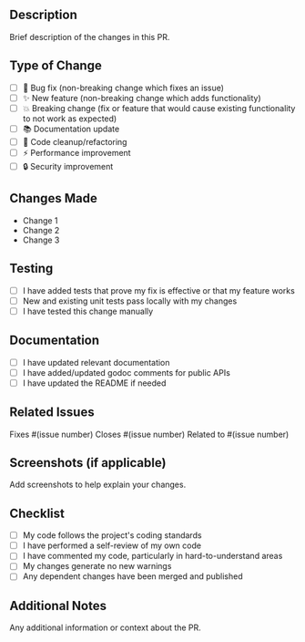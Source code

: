 ## Description
Brief description of the changes in this PR.

## Type of Change
- [ ] 🐛 Bug fix (non-breaking change which fixes an issue)
- [ ] ✨ New feature (non-breaking change which adds functionality)
- [ ] 💥 Breaking change (fix or feature that would cause existing functionality to not work as expected)
- [ ] 📚 Documentation update
- [ ] 🧹 Code cleanup/refactoring
- [ ] ⚡ Performance improvement
- [ ] 🔒 Security improvement

## Changes Made
- Change 1
- Change 2
- Change 3

## Testing
- [ ] I have added tests that prove my fix is effective or that my feature works
- [ ] New and existing unit tests pass locally with my changes
- [ ] I have tested this change manually

## Documentation
- [ ] I have updated relevant documentation
- [ ] I have added/updated godoc comments for public APIs
- [ ] I have updated the README if needed

## Related Issues
Fixes #(issue number)
Closes #(issue number)
Related to #(issue number)

## Screenshots (if applicable)
Add screenshots to help explain your changes.

## Checklist
- [ ] My code follows the project's coding standards
- [ ] I have performed a self-review of my own code
- [ ] I have commented my code, particularly in hard-to-understand areas
- [ ] My changes generate no new warnings
- [ ] Any dependent changes have been merged and published

## Additional Notes
Any additional information or context about the PR.